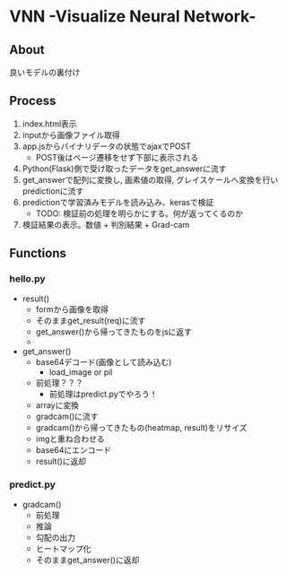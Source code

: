 # VNN -Visualize Neural Network-
## About
良いモデルの裏付け

## Process
1. index.html表示
2. inputから画像ファイル取得
3. app.jsからバイナリデータの状態でajaxでPOST
    - POST後はページ遷移をせず下部に表示される
4. Python(Flask)側で受け取ったデータをget_answerに流す
5. get_answerで配列に変換し, 画素値の取得, グレイスケールへ変換を行いpredictionに流す
6. predictionで学習済みモデルを読み込み、kerasで検証
    - TODO: 検証前の処理を明らかにする。何が返ってくるのか
7. 検証結果の表示。数値 + 判別結果 + Grad-cam


## Functions 
### hello.py
- result()
    - formから画像を取得
    - そのままget_result(req)に流す
    - get_answer()から帰ってきたものをjsに返す
    - 
- get_answer()
    - base64デコード(画像として読み込む)
        - load_image or pil
    - 前処理？？？
        - 前処理はpredict.pyでやろう！
    - arrayに変換
    - gradcam()に流す
    - gradcam()から帰ってきたもの(heatmap, result)をリサイズ
    - imgと重ね合わせる
    - base64にエンコード
    - result()に返却
    
### predict.py
- gradcam()
    - 前処理
    - 推論
    - 勾配の出力
    - ヒートマップ化
    - そのままget_answer()に返却

